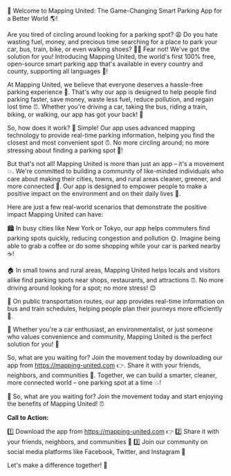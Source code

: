 🚀 Welcome to Mapping United: The Game-Changing Smart Parking App for a Better World 🌎!

Are you tired of circling around looking for a parking spot? 😩 Do you hate wasting fuel, money, and precious time searching for a place to park your car, bus, train, bike, or even walking shoes? 🚶‍♀️ Fear not! We've got the solution for you! Introducing Mapping United, the world's first 100% free, open-source smart parking app that's available in every country and county, supporting all languages 💬!

At Mapping United, we believe that everyone deserves a hassle-free parking experience 🙌. That's why our app is designed to help people find parking faster, save money, waste less fuel, reduce pollution, and regain lost time ⏰. Whether you're driving a car, taking the bus, riding a train, biking, or walking, our app has got your back! 🤗

So, how does it work? 🔧 Simple! Our app uses advanced mapping technology to provide real-time parking information, helping you find the closest and most convenient spot ⏰. No more circling around; no more stressing about finding a parking spot 💪!

But that's not all! Mapping United is more than just an app – it's a movement 💥. We're committed to building a community of like-minded individuals who care about making their cities, towns, and rural areas cleaner, greener, and more connected 🌿. Our app is designed to empower people to make a positive impact on the environment and on their daily lives 💪.

Here are just a few real-world scenarios that demonstrate the positive impact Mapping United can have:

🏙️ In busy cities like New York or Tokyo, our app helps commuters find parking spots quickly, reducing congestion and pollution 🌞. Imagine being able to grab a coffee or do some shopping while your car is parked nearby ☕️!

🏠 In small towns and rural areas, Mapping United helps locals and visitors alike find parking spots near shops, restaurants, and attractions ⏰. No more driving around looking for a spot; no more stress! 😊

🚂 On public transportation routes, our app provides real-time information on bus and train schedules, helping people plan their journeys more efficiently 📅.

💪 Whether you're a car enthusiast, an environmentalist, or just someone who values convenience and community, Mapping United is the perfect solution for you! 🎉

So, what are you waiting for? Join the movement today by downloading our app from https://mapping-united.com 👉. Share it with your friends, neighbors, and communities 📱. Together, we can build a smarter, cleaner, more connected world – one parking spot at a time 💥!

🌟 So, what are you waiting for? Join the movement today and start enjoying the benefits of Mapping United! ⏰

**Call to Action:**

1️⃣ Download the app from https://mapping-united.com 👉
2️⃣ Share it with your friends, neighbors, and communities 📱
3️⃣ Join our community on social media platforms like Facebook, Twitter, and Instagram 🤝

Let's make a difference together! 🌟